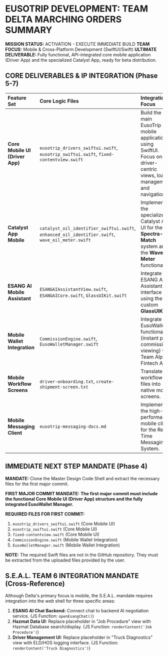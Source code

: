 # EUSOTRIP DEVELOPMENT: TEAM DELTA MARCHING ORDERS SUMMARY

**MISSION STATUS:** ACTIVATION - EXECUTE IMMEDIATE BUILD
**TEAM FOCUS:** Mobile & Cross-Platform Development (SwiftUI/Swift)
**ULTIMATE DELIVERABLE:** Fully functional, API-integrated core mobile application (Driver App) and the specialized Catalyst App, ready for beta distribution.

## CORE DELIVERABLES & IP INTEGRATION (Phase 5-7)

| Feature Set | Core Logic Files | Integration Focus | Team |
| :--- | :--- | :--- | :--- |
| **Core Mobile UI (Driver App)** | `eusotrip_drivers_swiftui.swift`, `eusotrip_swiftui.swift`, `fixed-contentview.swift` | Build the main EusoTrip mobile application using SwiftUI. Focus on the driver-centric views, load management, and navigation. | Delta |
| **Catalyst App Mobile** | `catalyst_oil_identifier_swiftui.swift`, `enhanced_oil_identifier.swift`, `wave_oil_meter.swift` | Implement the specialized Catalyst App UI for the **Spectra-Match** system and the **Wave Oil Meter** functionality. | Delta |
| **ESANG AI Mobile Assistant** | `ESANGAIAssistantView.swift`, `ESANGAICore.swift`, `GlassUIKit.swift` | Integrate the ESANG AI Assistant interface using the custom **GlassUIKit**. | Delta |
| **Mobile Wallet Integration** | `CommissionEngine.swift`, `EusoWalletManager.swift` | Integrate EusoWallet functionality (instant pay, commission viewing) with Team Alpha's Fintech API. | Delta |
| **Mobile Workflow Screens** | `driver-onboarding.txt`, `create-shipment-screen.txt` | Translate workflow text files into native mobile screens. | Delta |
| **Mobile Messaging Client** | `eusotrip-messaging-docs.md` | Implement the high-performance mobile client for the Real-Time Messaging System. | Delta |

## IMMEDIATE NEXT STEP MANDATE (Phase 4)

**MANDATE:** Clone the Master Design Code Shell and extract the necessary files for the first major commit.

**FIRST MAJOR COMMIT MANDATE:** **The first major commit must include the functional Core Mobile UI (Driver App) structure and the fully integrated EusoWallet Manager.**

**REQUIRED FILES FOR FIRST COMMIT:**
1.  `eusotrip_drivers_swiftui.swift` (Core Mobile UI)
2.  `eusotrip_swiftui.swift` (Core Mobile UI)
3.  `fixed-contentview.swift` (Core Mobile UI)
4.  `CommissionEngine.swift` (Mobile Wallet Integration)
5.  `EusoWalletManager.swift` (Mobile Wallet Integration)

**NOTE:** The required Swift files are not in the GitHub repository. They must be extracted from the uploaded files provided by the user.

## S.E.A.L. TEAM 6 INTEGRATION MANDATE (Cross-Reference)

Although Delta's primary focus is mobile, the S.E.A.L. mandate requires integration into the *web* shell for three specific areas:

1.  **ESANG AI Chat Backend:** Connect chat to backend AI negotiation service. (JS Function: `openEsangChat()`)
2.  **Hazmat Data UI:** Replace placeholder in "Job Procedure" view with Hazmat Database search/display. (JS Function: `renderContent('Job Procedure')`)
3.  **Driver Management UI:** Replace placeholder in "Truck Diagnostics" view with ELD/HOS logging interface. (JS Function: `renderContent('Truck Diagnostics')`)
